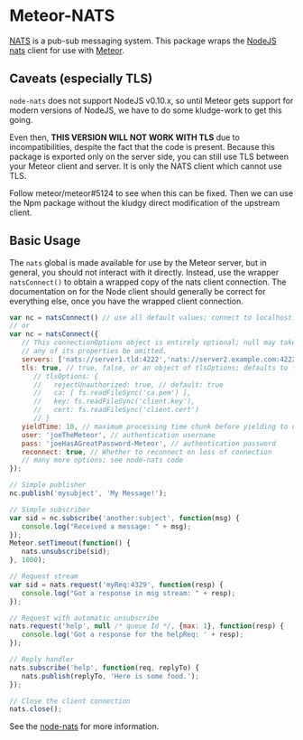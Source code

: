 # Meteor-NATS

[NATS](http://nats.io) is a pub-sub messaging system.  This package wraps the [NodeJS](http://nodejs.org) 
[nats](http://github.com/nats-io/node-nats) client for use with [Meteor](http://meteor.com).

## Caveats (especially TLS)

`node-nats` does not support NodeJS v0.10.x, so until Meteor gets support for modern versions
of NodeJS, we have to do some kludge-work to get this going.

Even then, **THIS VERSION WILL NOT WORK WITH TLS** due to incompatibilities, despite the fact
that the code is present.  Because this package is exported only on the server side, you can
still use TLS between your Meteor client and server.  It is only the NATS client which cannot
use TLS.

Follow meteor/meteor#5124 to see when this can be fixed.  Then we can use the Npm package without
the kludgy direct modification of the upstream client.

## Basic Usage

The `nats` global is made available for use by the Meteor server, but in general, you
should not interact with it directly.  Instead, use the wrapper `natsConnect()` to obtain
a wrapped copy of the nats client connection.  The documentation on for the Node client
should generally be correct for everything else, once you have the wrapped client connection.

```javascript
var nc = natsConnect() // use all default values; connect to localhost:4222 as the NATS server
// or
var nc = natsConnect({
   // This connectionOptions object is entirely optional; null may take its place, as can
   // any of its properties be omitted.
   servers: ['nats://server1.tld:4222','nats://server2.example.com:4222'], // may be an array of strings or a simple string
   tls: true, // true, false, or an object of tlsOptions; defaults to false
      // tlsOptions: {
      //   rejectUnauthorized: true, // default: true
      //   ca: [ fs.readFileSync('ca.pem') ],
      //   key: fs.readFileSync('client.key'),
      //   cert: fs.readFileSync('client.cert')
      // }
   yieldTime: 10, // maximum processing time chunk before yielding to other transactions
   user: 'joeTheMeteor', // authentication username
   pass: 'joeHasAGreatPassword-Meteor', // authentication password
   reconnect: true, // Whether to reconnect on loss of connection
   // many more options; see node-nats code
});

// Simple publisher
nc.publish('mysubject', 'My Message!');

// Simple subscriber
var sid = nc.subscribe('another:subject', function(msg) {
   console.log("Received a message: " + msg);
});
Meteor.setTimeout(function() {
   nats.unsubscribe(sid);
}, 1000);

// Request stream
var sid = nats.request('myReq:4329', function(resp) {
   console.log("Got a response in msg stream: " + resp);
});

// Request with automatic unsubscribe
nats.request('help', null /* queue Id */, {max: 1}, function(resp) {
   console.log('Got a response for the helpReq: ' + resp);
});

// Reply handler
nats.subscribe('help', function(req, replyTo) {
   nats.publish(replyTo, 'Here is some food.');
});

// Close the client connection
nats.close();
```

See the [node-nats](http://github.com/nats-io/node-nats) for more information.
